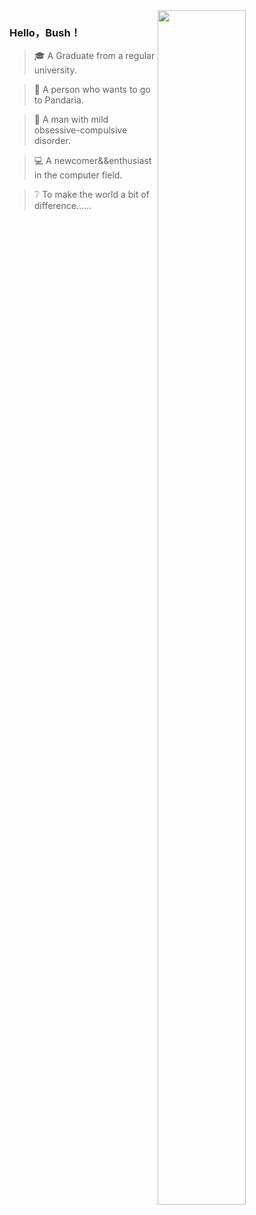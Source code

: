 <!--
<img align="right" src="https://github-readme-stats.vercel.app/api?username=HelloBush&show_icons=true&icon_color=007500&text_color=718096&bg_color=ffffff&hide_title=true" />
-->
<img  style="width:53%;height:70%" align="right" src="https://user-images.githubusercontent.com/66152079/142239346-02db961e-a5f5-405c-b8b0-abc692ced7ad.png"/>

### Hello，Bush！

> 🎓 A Graduate from a regular university.

> 🐼 A person who wants to go to Pandaria.  

> 👔 A man with mild obsessive-compulsive disorder.

> 💻 A newcomer&&enthusiast in the computer field.

> ❔  To make the world a bit of difference...... 







